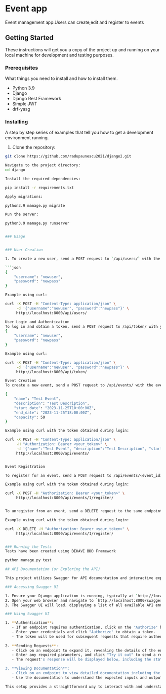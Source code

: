 # Event app

Event management app.Users can create,edit and register to events

## Getting Started

These instructions will get you a copy of the project up and running on your local machine for development and testing purposes.

### Prerequisites

What things you need to install and how to install them.

- Python 3.9
- Django
- Django Rest Framework
- Simple JWT
- drf-yasg

### Installing

A step by step series of examples that tell you how to get a development environment running.

1. Clone the repository:
```bash
git clone https://github.com/radupaunescu2021/django2.git

Navigate to the project directory:
cd django

Install the required dependencies:

pip install -r requirements.txt

Apply migrations:

python3.9 manage.py migrate

Run the server:

python3.9 manage.py runserver


### Usage


### User Creation

1. To create a new user, send a POST request to `/api/users/` with the following payload:

```json
{
    "username": "newuser",
    "password": "newpass"
}

Example using curl:

curl -X POST -H "Content-Type: application/json" \
     -d '{"username":"newuser", "password":"newpass"}' \
     http://localhost:8000/api/users/

User Login and Authentication
To log in and obtain a token, send a POST request to /api/token/ with your credentials:
{
    "username": "newuser",
    "password": "newpass"
}

Example using curl:

curl -X POST -H "Content-Type: application/json" \
     -d '{"username":"newuser", "password":"newpass"}' \
     http://localhost:8000/api/token/

Event Creation
To create a new event, send a POST request to /api/events/ with the event data:

{
    "name": "Test Event",
    "description": "Test Description",
    "start_date": "2023-11-25T10:00:00Z",
    "end_date": "2023-11-25T18:00:00Z",
    "capacity": 50
}

Example using curl with the token obtained during login:

curl -X POST -H "Content-Type: application/json" \
     -H "Authorization: Bearer <your_token>" \
     -d '{"name":"Test Event", "description":"Test Description", "start_date":"2023-11-25T10:00:00Z", "end_date":"2023-11-25T18:00:00Z", "capacity":50}' \
     http://localhost:8000/api/events/


Event Registration

To register for an event, send a POST request to /api/events/<event_id>/register/:

Example using curl with the token obtained during login:

curl -X POST -H "Authorization: Bearer <your_token>" \
     http://localhost:8000/api/events/1/register/


To unregister from an event, send a DELETE request to the same endpoint.

Example using curl with the token obtained during login:

curl -X DELETE -H "Authorization: Bearer <your_token>" \
     http://localhost:8000/api/events/1/register/


### Running the Tests
Tests have been created using BEHAVE BDD Framework

python manage.py test

## API Documentation (or Exploring the API)

This project utilizes Swagger for API documentation and interactive exploration of the API. Swagger provides a user-friendly interface to send requests to the API and view responses, without the need to write code or use tools like `curl`.

### Accessing Swagger UI

1. Ensure your Django application is running, typically at `http://localhost:8000` if running locally.
2. Open your web browser and navigate to `http://localhost:8000/swagger/` (adjust the URL to match your deployment if not running locally).
3. The Swagger UI will load, displaying a list of all available API endpoints along with their methods, parameters, and responses.

### Using Swagger UI

1. **Authentication**: 
   - If an endpoint requires authentication, click on the "Authorize" button at the top-right corner of the Swagger UI.
   - Enter your credentials and click "Authorize" to obtain a token.
   - The token will be used for subsequent requests that require authentication.
   
2. **Sending Requests**:
   - Click on an endpoint to expand it, revealing the details of the endpoint.
   - Enter any required parameters, and click "Try it out" to send a request to the endpoint.
   - The request's response will be displayed below, including the status code, response body, and headers.

3. **Viewing Documentation**:
   - Click on an endpoint to view detailed documentation including the endpoint's purpose, parameters, and response format.
   - Use the documentation to understand the expected inputs and outputs for each endpoint.

This setup provides a straightforward way to interact with and understand the API, making it easier to integrate with or test the functionality of the application.

